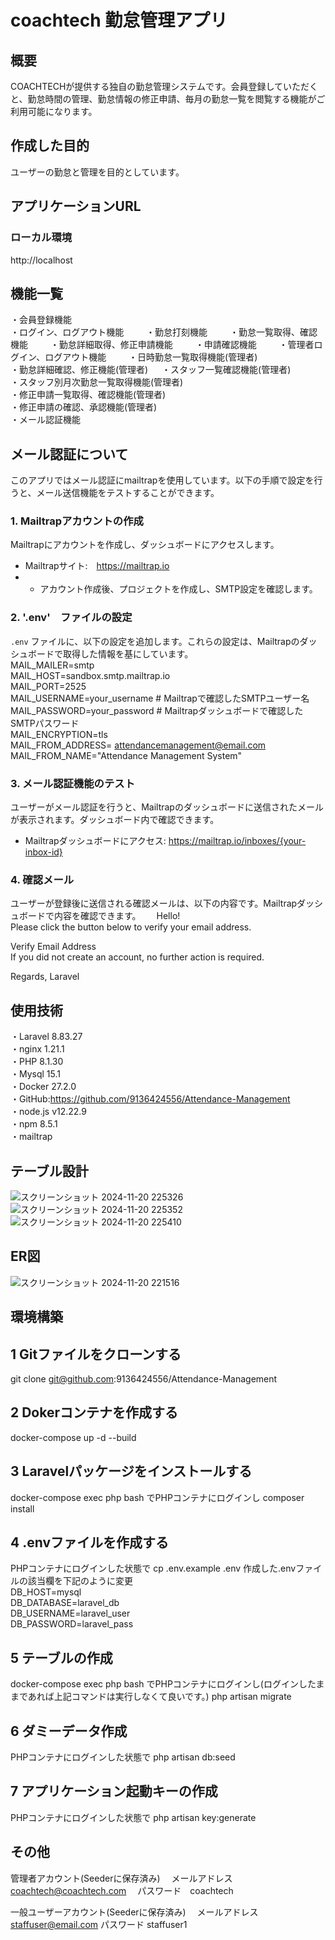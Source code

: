 # coachtech 勤怠管理アプリ

## 概要
COACHTECHが提供する独自の勤怠管理システムです。会員登録していただくと、勤怠時間の管理、勤怠情報の修正申請、毎月の勤怠一覧を閲覧する機能がご利用可能になります。

## 作成した目的
ユーザーの勤怠と管理を目的としています。

## アプリケーションURL
### ローカル環境
http://localhost

## 機能一覧
・会員登録機能  
・ログイン、ログアウト機能  　　
・勤怠打刻機能  　　
・勤怠一覧取得、確認機能  　　
・勤怠詳細取得、修正申請機能  　　
・申請確認機能  　　
・管理者ログイン、ログアウト機能  　　
・日時勤怠一覧取得機能(管理者)  
・勤怠詳細確認、修正機能(管理者)  　
・スタッフ一覧確認機能(管理者)  
・スタッフ別月次勤怠一覧取得機能(管理者)  
・修正申請一覧取得、確認機能(管理者)  
・修正申請の確認、承認機能(管理者)  
・メール認証機能  

## メール認証について
このアプリではメール認証にmailtrapを使用しています。以下の手順で設定を行うと、メール送信機能をテストすることができます。

### 1. Mailtrapアカウントの作成
Mailtrapにアカウントを作成し、ダッシュボードにアクセスします。
- Mailtrapサイト:　https://mailtrap.io
- - アカウント作成後、プロジェクトを作成し、SMTP設定を確認します。
### 2. '.env'　ファイルの設定
`.env` ファイルに、以下の設定を追加します。これらの設定は、Mailtrapのダッシュボードで取得した情報を基にしています。  
MAIL_MAILER=smtp  
MAIL_HOST=sandbox.smtp.mailtrap.io  
MAIL_PORT=2525  
MAIL_USERNAME=your_username # Mailtrapで確認したSMTPユーザー名  
MAIL_PASSWORD=your_password  # Mailtrapダッシュボードで確認したSMTPパスワード  
MAIL_ENCRYPTION=tls  
MAIL_FROM_ADDRESS= attendancemanagement@email.com  
MAIL_FROM_NAME="Attendance Management System"  

### 3. メール認証機能のテスト
ユーザーがメール認証を行うと、Mailtrapのダッシュボードに送信されたメールが表示されます。ダッシュボード内で確認できます。
- Mailtrapダッシュボードにアクセス: https://mailtrap.io/inboxes/{your-inbox-id}
### 4. 確認メール
ユーザーが登録後に送信される確認メールは、以下の内容です。Mailtrapダッシュボードで内容を確認できます。　　
Hello!  
Please click the button below to verify your email address.  

Verify Email Address  
If you did not create an account, no further action is required.  

Regards,
Laravel  

## 使用技術
・Laravel 8.83.27  
・nginx 1.21.1  
・PHP 8.1.30  
・Mysql 15.1  
・Docker 27.2.0  
・GitHub:https://github.com/9136424556/Attendance-Management  
・node.js v12.22.9  
・npm 8.5.1  
・mailtrap  
## テーブル設計
![スクリーンショット 2024-11-20 225326](https://github.com/user-attachments/assets/f0c0381b-abad-40a0-8085-5b67a6756c5c)
![スクリーンショット 2024-11-20 225352](https://github.com/user-attachments/assets/b50f4379-1226-427c-8675-52b30a1aedc2)
![スクリーンショット 2024-11-20 225410](https://github.com/user-attachments/assets/7a229cef-9325-4ee5-b71c-081f702c2705)

## ER図
![スクリーンショット 2024-11-20 221516](https://github.com/user-attachments/assets/08cbbbd4-556f-4057-9417-b0b76736fe20)

## 環境構築
## 1 Gitファイルをクローンする
git clone git@github.com:9136424556/Attendance-Management

## 2 Dokerコンテナを作成する
docker-compose up -d --build

## 3 Laravelパッケージをインストールする
docker-compose exec php bash
でPHPコンテナにログインし
composer install

## 4 .envファイルを作成する
PHPコンテナにログインした状態で
cp .env.example .env
作成した.envファイルの該当欄を下記のように変更  
DB_HOST=mysql  
DB_DATABASE=laravel_db  
DB_USERNAME=laravel_user  
DB_PASSWORD=laravel_pass  

## 5 テーブルの作成
docker-compose exec php bash
でPHPコンテナにログインし(ログインしたままであれば上記コマンドは実行しなくて良いです。)
php artisan migrate

## 6 ダミーデータ作成
PHPコンテナにログインした状態で
php artisan db:seed

## 7 アプリケーション起動キーの作成
PHPコンテナにログインした状態で
php artisan key:generate

## その他
管理者アカウント(Seederに保存済み)
　メールアドレス　coachtech@coachtech.com
　パスワード　coachtech
 
一般ユーザーアカウント(Seederに保存済み)
　メールアドレス　staffuser@email.com 
  パスワード  staffuser1
